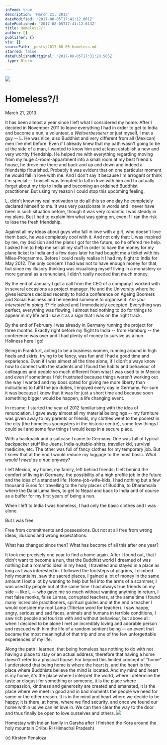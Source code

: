 ```yaml
---
inFeed: true
description: 'March 21, 2013'
dateModified: '2017-08-05T17:41:12.061Z'
datePublished: '2017-08-05T17:41:12.613Z'
title: Homeless?/!
author: []
publisher: {}
via: {}
sourcePath: _posts/2017-08-05-homeless.md
starred: false
datePublishedOriginal: '2017-08-05T17:31:20.505Z'
_type: Blurb

---
```

![](https://the-grid-user-content.s3-us-west-2.amazonaws.com/13772f57-d63c-40fc-8b68-281fbe2675dc.jpg)

# **Homeless?/!**

March 21, 2013

It has been almost a year since I left what I considered my home. After I decided in November 2011 to leave everything I had in order to get to India and become a nun, a volunteer, a _Weltverbesserer_ or just myself, I met a guy --  L. He was nice, also Buddhist and very different from all (Mexican) men I've met before. Even if I already knew that my path wasn't going to be at the side of a man, I wanted to know him and at least establish a new and very worthy friendship. He helped me with everything regarding moving from my huge 4-room-appartment into a small room at my best friend's house, he drove me there and back and up and down and indeed a friendship flourished. Probably it was evident that on one particular moment he would fall in love with me. And I don't say it because I'm arrogant or think I'm special -- I myself was tempted to fall in love with him and to actually forget about my trip to India and becoming an ordained Buddhist practitioner. But using my reason I could stop this upcoming feeling.

L. didn't know my real motivation to do all this so one day he completely declared himself to me. It was very passionate in words and I never have been in such situation before, though it was very romantic I was steady in my plans. But I had to explain him what was going on, even if I ran the risk to lose the fresh friendship.

Against all my ideas about guys who fall in love with a girl, who doesn't love them back, he was completely cool with it. And not only that: L was inspired by me, my decision and the plans I got for the future, so he offered me help. I asked him to help me sell all my stuff in order to have the money for my plane ticket to India and a few days later he had bought me a ticket with his Miles-Programme. Before I could really realise it I had my flight to India for May 2012\. The only concern I had was not to have enough money for that, but since my illusory thinking was visualising myself living in a monastery or more general as a renunciant, I didn't really needed that much money.

By the end of January I got a call from the CEO of a company I worked with in several occasions as project manager. He and the University where he gives lectures decided recently to hold a conference on Ageing Boomers and Social Business and he needed someone to organise it. _Are you interested in doing it?_ He asked and I immediately accepted. Everything was perfect, everything was flowing, I almost had nothing to do for things to appear in my life and I saw it as a sign that I was on the right track.

By the end of February I was already in Germany running the project for three months. Exactly right before my flight to India -- from Hamburg -- the conference was over and I had plenty of money to survive as a nun. Holiness here I go!

Being in Frankfurt, acting to be a business women, running around in high heels and skirts, trying to be fancy, was fun and I had a good time and experience. Even if I was almost all the time alone, if I didn't always know how to connect with the students and I found the habits and behaviour of colleagues and people so much different from what I was used to in Mexico and even if sometimes I felt frustrated because things weren't working out the way I wanted and my boss opted for giving me more liberty than indications to fulfil the job duties, I enjoyed every day in Germany. For sure it was because I knew that it was for just a short time and because soon something bigger would be happen, a life changing event.

In resume: I started the year of 2012 familiarising with the idea of renunciation. I gave away almost all my material belongings -- my furniture was given away to my parents or friends, my clothes went to the poorest in the city (the homeless youngsters in the historic centre), some few things I could sell and some few things I would keep in a secure place.

With a backpack and a suitcase I came to Germany. One was full of typical backpacker stuff like Jeans, India-suitable-shirts, traveller kid, survival medicine, etc. The other was full of fancy clothes for my temporary job. But I knew that at the end I would reduce my luggage to the most basic. _What would I need as a nun anyway?_

I left Mexico, my home, my family, left behind friends; I left behind the comfort of living in Germany, the possibility of a high profile job in the future and the idea of a standard life: Home-job-wife-kids. I had nothing but a few thousand Euros for travelling to the holy places of Buddha, to Dharamsala where the Dalai Lama lives, to get to Nepal and back to India and of course as a buffer for my first years of being a nun.

When I left to India I was homeless, I had only the basic clothes and I was alone.

But I was free.

Free from commitments and possessions. But not at all free from wrong ideas, illusions and wrong expectations.

What has changed since then? What has become of all this after one year?

It took me precisely one year to find a home again. After I found out, that I didn't want to become a nun, that the Buddhist world I dreamed of was nothing but a romantic ideal in my head, I travelled and stayed in a place as long as I was interested in. I followed the footsteps of pilgrims, I climbed holy mountains, saw the sacred places, I gained a lot of money in the same amount I lost a lot by wanting to help but fell into the arms of a scammer, I was used by people but at the same time I had always true friends on my side -- like L -- who gave me so much without wanting anything in return, I met false monks, false Lamas, corrupted teachers, at the same time I found many incredible practitioners, spiritual guides and at the end a teacher I would consider my root Lama (Tibetan word for teacher). I saw happy, angry, serious and sad faces, animals and humans in terrible conditions, I saw rich people and tourists with and without behaviour, but above all: when I decided to be alone I met an incredibly loving and adorable person and rescued with him the life of a random sentient being -- an event that became the most meaningful of that trip and one of the few unforgettable experiences of my life.

Along the path I learned, that being homeless has nothing to do with not having a place to stay or an actual address, therefore that having a home doesn't refer to a physical house. Far beyond this limited concept of "home" I understood that being home is where the heart is, and the heart is the place where Buddhists believe the mind is located. And my mind and heart is my home, it's the place where I interpret the world, where I determine the taste or disgust for something or someone, it is the place where compassion, kindness and generosity are created and emanated, it is the place where we meet in good and in bad moments the people we need for some or the other reason. It is in the mind and heart where we decide to be happy; it is there, at home, where we find security, and once we found our home within us we can let love in. We can then clear the way to the door and thus finally be open to love ourselves and others.
![](https://the-grid-user-content.s3-us-west-2.amazonaws.com/2ddb73f3-47e1-4007-a401-8510c90e37cc.jpg)

Homestay with Indian family in Garsha after I finished the Kora around the holy mountain Drilbu Ri (Himachal Pradesh)

(c) Kirsten Penaloza